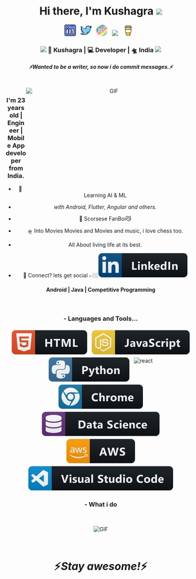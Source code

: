 <div align="center">
   <h1>Hi there, I'm Kushagra <img src="https://media.giphy.com/media/hvRJCLFzcasrR4ia7z/giphy.gif" width="25px"> </h1>
   
   


<p align='center'>
   <a href="https://www.linkedin.com/in/kushagra-madaan"><img height="30" src="https://raw.githubusercontent.com/8bithemant/8bithemant/master/linkedin.png?raw=true"></a>&nbsp;&nbsp;
<a href=""><img height="30" src="https://raw.githubusercontent.com/8bithemant/8bithemant/master/twitter.png?raw=true"></a>&nbsp;&nbsp;
<a href="t"><img height="30" src="https://raw.githubusercontent.com/8bithemant/8bithemant/master/devto.png?raw=true"></a>&nbsp;&nbsp;
<a href="https://www.facebook.com/Kushagra31"><img height="30" src="https://raw.githubusercontent.com/8bithemant/8bithemant/master/facebook.png?raw=true"></a>&nbsp;&nbsp;
 <a href=""><img height="30" src="https://raw.githubusercontent.com/8bithemant/8bithemant/master/coffee.jpg?raw=true"></a>&nbsp;&nbsp;
 </p>


<div align="center">
<h3><img src="https://media.giphy.com/media/WUlplcMpOCEmTGBtBW/giphy.gif" width="30"> 🙎 Kushagra | 💻 Developer | 🛸 India  <img src="https://media.giphy.com/media/WUlplcMpOCEmTGBtBW/giphy.gif" width="30"></h3>
</div>


 
 <h5 align="center">
   <i>⚡️Wanted to be a writer, so now i do commit messages.⚡️</i>
  </h5>
 
 
<br />
<img align="right" height="270px" width="450px" alt="GIF" src="https://media.giphy.com/media/12fgztS23saCVa/giphy.gif" />
<p align="center">
  <h3> I'm 23 years old | Engineer | Mobile App developer from India.</h3>
</p>

 - 🥀 Learning AI & ML
 
 - <i>with Android, Flutter, Angular and others.</i>
   
 - 🔭 Scorsese FanBoi😼

 - 🛸 Into Movies Movies and Movies and music, i love chess too.
 
 
 - All About living life at its best.
 
 - 💬 Connect? lets get social 👉🏼[<img src="https://raw.githubusercontent.com/8bithemant/8bithemant/master/svg/social/linkedin.svg" >](https://www.linkedin.com/in/kushagra-madaan)
 
 <p align="center">
  <h4> Android | Java | Competitive Programming </h4>
   </p>




<!--  -->

<br />

### - Languages and Tools...

<p align="center">
  <!-- For more icons please follow  https://github.com/MikeCodesDotNET/ColoredBadges -->
  <img src="https://raw.githubusercontent.com/8bithemant/8bithemant/master/svg/dev/languages/html.svg" alt="html" style="vertical-align:top; margin:4px">    
  <img src="https://raw.githubusercontent.com/8bithemant/8bithemant/master/svg/dev/languages/js.svg" alt="js" style="vertical-align:top; margin:4px">
  <img src="https://raw.githubusercontent.com/8bithemant/8bithemant/master/svg/dev/languages/python.svg" alt="python" style="vertical-align:top; margin:4px">
  <img src="https://raw.githubusercontent.com/8bithemant/8bithemant/master/svg/dev/frameworks/android.svg" alt="react" style="vertical-align:top; margin:4px">
  <img src="https://raw.githubusercontent.com/8bithemant/8bithemant/master/svg/dev/misc/chrome.svg" alt="chrome" style="vertical-align:top; margin:4px">
  <img src="https://raw.githubusercontent.com/8bithemant/8bithemant/master/svg/dev/misc/datascience.svg" alt="datascience" style="vertical-align:top; margin:4px">
  <img src="https://raw.githubusercontent.com/8bithemant/8bithemant/master/svg/dev/services/aws.svg" alt="aws" style="vertical-align:top; margin:4px">
  <img src="https://raw.githubusercontent.com/8bithemant/8bithemant/master/svg/dev/tools/visualstudio_code.svg" alt="vscode" style="vertical-align:top; margin:4px">
</p>



 ### - What i do

<br />

<p align="center">
   <img alt="GIF" src="https://media.giphy.com/media/ZVik7pBtu9dNS/giphy.gif" />
   </p>
   
   
<br />

<h1 align='center'>⚡️<i>Stay awesome!</i>⚡️</h1>
